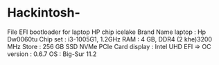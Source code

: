 # Hackintosh-
File EFI bootloader for laptop HP chip icelake
Brand Name laptop : Hp Dw0060tu 
Chip set : i3-1005G1, 1.2GHz
RAM : 4 GB, DDR4 (2 khe)3200 MHz
Store : 256 GB SSD NVMe PCIe
Card display : Intel UHD
EFI => 
OC version : 0.6.7
OS : Big-Sur 11.2
